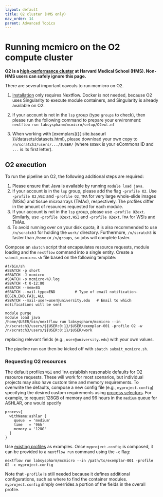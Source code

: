 ```yaml
---
layout: default
title: O2 cluster (HMS only)
nav_order: 14
parent: Advanced Topics
---
```


# Running mcmicro on the O2 compute cluster

**O2 is a [high-performance cluster](https://harvardmed.atlassian.net/wiki/spaces/O2/overview) at Harvard Medical School (HMS). Non-HMS users can safely ignore this page.**

There are several important caveats to run mcmicro on O2.

1. [Installation](../nextflow/installation.html) only requires Nextflow. Docker is not needed, because O2 uses Singularity to execute module containers, and Singularity is already available on O2.

1. If your account is not in the `lsp` group (type `groups` to check), then please run the following command to prepare your environment: `nextflow run labsyspharm/mcmicro/setup/O2ext.nf`

1. When working with [exemplars]({{ site.baseurl }}/datasets/datasets.html), please download your own copy to `/n/scratch3/users/.../$USER/` (where `$USER` is your eCommons ID and `...` is its first letter).

## O2 execution

To run the pipeline on O2, the following additional steps are required:
1. Please ensure that Java is available by running `module load java`.
1. If your account is in the `lsp` group, please add the flag `-profile O2`. Use `-profile O2,WSI` and `-profile O2,TMA` for very large whole-slide images (WSIs) and tissue microarrays (TMAs), respectively. The profiles differ in the amount of resources requested for each module.
1. If your account is not in the `lsp` group, please use `-profile O2ext`. Similarly, use `-profile O2ext,WSI` and `-profile O2ext,TMA` for WSIs and TMAs.
1. To avoid running over on your disk quota, it is also recommended to use `/n/scratch3` for holding the `work/` directory. Furthermore, `/n/scratch3` is faster than `/home` or `/n/groups`, so jobs will complete faster. 

Compose an `sbatch` script that encapsulates resource requests, module loading and the `nextflow` command into a single entity. Create a `submit_mcmicro.sh` file based on the following template:

```
#!/bin/sh
#SBATCH -p short
#SBATCH -J mcmicro              
#SBATCH -o mcmicro-%J.log
#SBATCH -t 0-12:00
#SBATCH --mem=8G
#SBATCH --mail-type=END         # Type of email notification- BEGIN,END,FAIL,ALL
#SBATCH --mail-user=user@university.edu   # Email to which notifications will be sent

module purge
module load java
/home/$USER/bin/nextflow run labsyspharm/mcmicro --in /n/scratch3/users/${USER:0:1}/$USER/exemplar-001 -profile O2 -w /n/scratch3/users/${USER:0:1}/$USER/work
```
replacing relevant fields (e.g., `user@university.edu`) with your own values.

The pipeline run can then be kicked off with `sbatch submit_mcmicro.sh`.

### Requesting O2 resources

The default profiles `WSI` and `TMA` establish reasonable defaults for O2 resource requests. These will work for most scenarios, but individual projects may also have custom time and memory requirements. To overwrite the defaults, compose a new config file (e.g., `myproject.config`) specifying the desired custom requirements using [process selectors](https://www.nextflow.io/docs/latest/config.html#process-selectors). For example, to request 128GB of memory and 96 hours in the `medium` queue for ASHLAR, one would specify
```
process{
  withName:ashlar {
    queue  = 'medium'
    time   = '96h'
    memory = '128G'
  }
}
```
Use [existing profiles](https://github.com/labsyspharm/mcmicro/blob/master/config/tma.config) as examples. Once `myproject.config` is composed, it can be provided to a `nextflow run` command using the `-c` flag:

```
nextflow run labsyspharm/mcmicro --in /path/to/exemplar-001 -profile O2 -c myproject.config
```

Note that `-profile` is still needed because it defines additional configurations, such as where to find the container modules. `myproject.config` simply overrides a portion of the fields in the overall profile.
